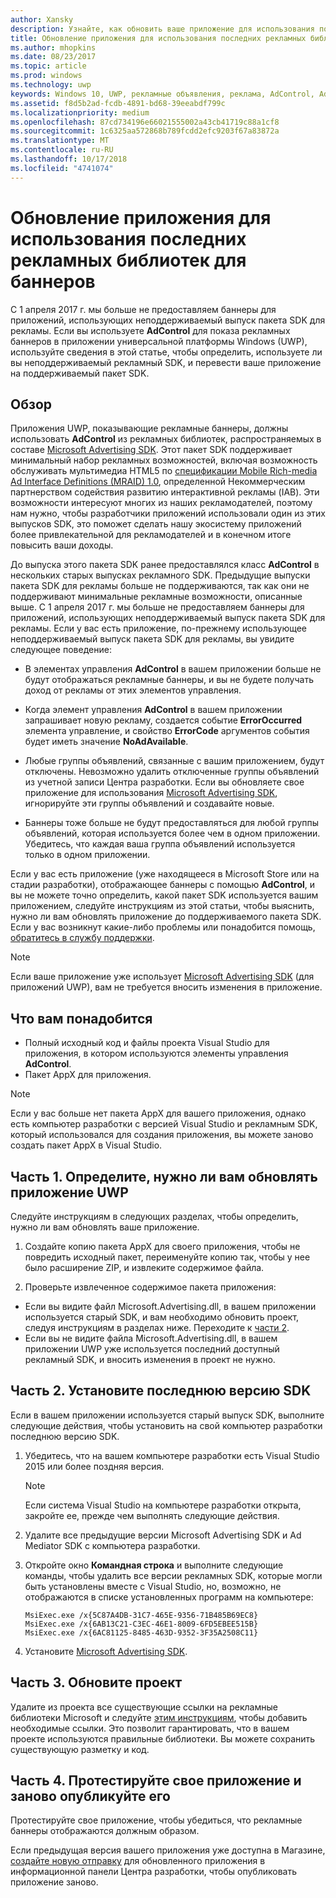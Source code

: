 ```yaml
---
author: Xansky
description: Узнайте, как обновить ваше приложение для использования последних поддерживаемых версий библиотек Microsoft Advertising, чтобы приложение продолжало получать рекламные баннеры.
title: Обновление приложения для использования последних рекламных библиотек для баннеров
ms.author: mhopkins
ms.date: 08/23/2017
ms.topic: article
ms.prod: windows
ms.technology: uwp
keywords: Windows 10, UWP, рекламные объявления, реклама, AdControl, AdMediatorControl, переход
ms.assetid: f8d5b2ad-fcdb-4891-bd68-39eeabdf799c
ms.localizationpriority: medium
ms.openlocfilehash: 87cd734196e66021555002a43cb41719c88a1cf8
ms.sourcegitcommit: 1c6325aa572868b789fcdd2efc9203f67a83872a
ms.translationtype: MT
ms.contentlocale: ru-RU
ms.lasthandoff: 10/17/2018
ms.locfileid: "4741074"
---
```

# <a name="update-your-app-to-the-latest-advertising-libraries-for-banner-ads"></a>Обновление приложения для использования последних рекламных библиотек для баннеров

С 1 апреля 2017 г. мы больше не предоставляем баннеры для приложений, использующих неподдерживаемый выпуск пакета SDK для рекламы. Если вы используете **AdControl** для показа рекламных баннеров в приложении универсальной платформы Windows (UWP), используйте сведения в этой статье, чтобы определить, используете ли вы неподдерживаемый рекламный SDK, и перевести ваше приложение на поддерживаемый пакет SDK.

## <a name="overview"></a>Обзор

Приложения UWP, показывающие рекламные баннеры, должны использовать **AdControl** из рекламных библиотек, распространяемых в составе [Microsoft Advertising SDK](http://aka.ms/ads-sdk-uwp). Этот пакет SDK поддерживает минимальный набор рекламных возможностей, включая возможность обслуживать мультимедиа HTML5 по [спецификации Mobile Rich-media Ad Interface Definitions (MRAID) 1.0](http://www.iab.com/wp-content/uploads/2015/08/IAB_MRAID_VersionOne.pdf), определенной Некоммерческим партнерством содействия развитию интерактивной рекламы (IAB). Эти возможности интересуют многих из наших рекламодателей, поэтому нам нужно, чтобы разработчики приложений использовали один из этих выпусков SDK, это поможет сделать нашу экосистему приложений более привлекательной для рекламодателей и в конечном итоге повысить ваши доходы.

До выпуска этого пакета SDK ранее предоставлялся класс **AdControl** в нескольких старых выпусках рекламного SDK. Предыдущие выпуски пакета SDK для рекламы больше не поддерживаются, так как они не поддерживают минимальные рекламные возможности, описанные выше. С 1 апреля 2017 г. мы больше не предоставляем баннеры для приложений, использующих неподдерживаемый выпуск пакета SDK для рекламы. Если у вас есть приложение, по-прежнему использующее неподдерживаемый выпуск пакета SDK для рекламы, вы увидите следующее поведение:

* В элементах управления **AdControl** в вашем приложении больше не будут отображаться рекламные баннеры, и вы не будете получать доход от рекламы от этих элементов управления.

* Когда элемент управления **AdControl** в вашем приложении запрашивает новую рекламу, создается событие **ErrorOccurred** элемента управление, и свойство **ErrorCode** аргументов события будет иметь значение **NoAdAvailable**.

* Любые группы объявлений, связанные с вашим приложением, будут отключены. Невозможно удалить отключенные группы объявлений из учетной записи Центра разработки. Если вы обновляете свое приложение для использования [Microsoft Advertising SDK](http://aka.ms/ads-sdk-uwp), игнорируйте эти группы объявлений и создавайте новые.

* Баннеры тоже больше не будут предоставляться для любой группы объявлений, которая используется более чем в одном приложении. Убедитесь, что каждая ваша группа объявлений используется только в одном приложении.

Если у вас есть приложение (уже находящееся в Microsoft Store или на стадии разработки), отображающее баннеры с помощью **AdControl**, и вы не можете точно определить, какой пакет SDK используется вашим приложением, следуйте инструкциям из этой статьи, чтобы выяснить, нужно ли вам обновлять приложение до поддерживаемого пакета SDK. Если у вас возникнут какие-либо проблемы или понадобится помощь, [обратитесь в службу поддержки](http://go.microsoft.com/fwlink/?LinkId=393643).

> [!NOTE]
> Если ваше приложение уже использует [Microsoft Advertising SDK](http://aka.ms/ads-sdk-uwp) (для приложений UWP), вам не требуется вносить изменения в приложение.

## <a name="prerequisites"></a>Что вам понадобится

* Полный исходный код и файлы проекта Visual Studio для приложения, в котором используются элементы управления **AdControl**.
* Пакет AppX для приложения.

> [!NOTE]
> Если у вас больше нет пакета AppX для вашего приложения, однако есть компьютер разработки с версией Visual Studio и рекламным SDK, который использовался для создания приложения, вы можете заново создать пакет AppX в Visual Studio.

<span id="part-1" />

## <a name="part-1-determine-whether-you-need-to-update-your-uwp-app"></a>Часть 1. Определите, нужно ли вам обновлять приложение UWP

Следуйте инструкциям в следующих разделах, чтобы определить, нужно ли вам обновлять ваше приложение.

1. Создайте копию пакета AppX для своего приложения, чтобы не повредить исходный пакет, переименуйте копию так, чтобы у нее было расширение ZIP, и извлеките содержимое файла.

2. Проверьте извлеченное содержимое пакета приложения:
  * Если вы видите файл Microsoft.Advertising.dll, в вашем приложении используется старый SDK, и вам необходимо обновить проект, следуя инструкциям в разделах ниже. Переходите к [части 2](update-your-app-to-the-latest-advertising-libraries.md#part-2).
  * Если вы не видите файла Microsoft.Advertising.dll, в вашем приложении UWP уже используется последний доступный рекламный SDK, и вносить изменения в проект не нужно.


<span id="part-2" />

## <a name="part-2-install-the-latest-sdk"></a>Часть 2. Установите последнюю версию SDK

Если в вашем приложении используется старый выпуск SDK, выполните следующие действия, чтобы установить на свой компьютер разработки последнюю версию SDK.

1. Убедитесь, что на вашем компьютере разработки есть Visual Studio 2015 или более поздняя версия.
    > [!NOTE]
    > Если система Visual Studio на компьютере разработки открыта, закройте ее, прежде чем выполнять следующие действия.

1.  Удалите все предыдущие версии Microsoft Advertising SDK и Ad Mediator SDK с компьютера разработки.

2.  Откройте окно **Командная строка** и выполните следующие команды, чтобы удалить все версии рекламных SDK, которые могли быть установлены вместе с Visual Studio, но, возможно, не отображаются в списке установленных программ на компьютере:
    ```syntax
    MsiExec.exe /x{5C87A4DB-31C7-465E-9356-71B485B69EC8}
    MsiExec.exe /x{6AB13C21-C3EC-46E1-8009-6FD5EBEE515B}
    MsiExec.exe /x{6AC81125-8485-463D-9352-3F35A2508C11}
    ```

3.  Установите [Microsoft Advertising SDK](http://aka.ms/ads-sdk-uwp).

## <a name="part-3-update-your-project"></a>Часть 3. Обновите проект

Удалите из проекта все существующие ссылки на рекламные библиотеки Microsoft и следуйте [этим инструкциям](install-the-microsoft-advertising-libraries.md#reference), чтобы добавить необходимые ссылки. Это позволит гарантировать, что в вашем проекте используются правильные библиотеки. Вы можете сохранить существующую разметку и код.

## <a name="part-4-test-and-republish-your-app"></a>Часть 4. Протестируйте свое приложение и заново опубликуйте его

Протестируйте свое приложение, чтобы убедиться, что рекламные баннеры отображаются должным образом.

Если предыдущая версия вашего приложения уже доступна в Магазине, [создайте новую отправку](../publish/app-submissions.md) для обновленного приложения в информационной панели Центра разработки, чтобы опубликовать приложение заново.
